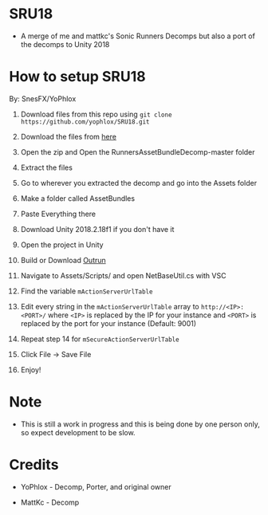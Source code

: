 # SRU18 

* A merge of me and mattkc's Sonic Runners Decomps but also a port of the decomps to Unity 2018

# How to setup SRU18

By: SnesFX/YoPhlox

1. Download files from this repo using
`git clone https://github.com/yophlox/SRU18.git `

2. Download the files from [here](https://github.com/itsmattkc/RunnersAssetBundleDecomp)

3. Open the zip and Open the RunnersAssetBundleDecomp-master folder

4. Extract the files

5. Go to wherever you extracted the decomp and go into the Assets folder

6. Make a folder called AssetBundles

7. Paste Everything there

8. Download Unity 2018.2.18f1 if you don't have it

9. Open the project in Unity

10. Build or Download [Outrun](https://github.com/fluofoxxo/outrun)

11. Navigate to Assets/Scripts/ and open NetBaseUtil.cs with VSC
    
12. Find the variable `mActionServerUrlTable `
    
13. Edit every string in the `mActionServerUrlTable` array to `http://<IP>:<PORT>/` where `<IP>` is replaced by the IP for your instance and `<PORT>` is replaced by the port for your instance (Default: 9001)
    
14. Repeat step 14 for `mSecureActionServerUrlTable`
    
15. Click File -> Save File
    
16. Enjoy!

# Note

* This is still a work in progress and this is being done by one person only, so expect development to be slow.

# Credits

* YoPhlox - Decomp, Porter, and original owner

* MattKc - Decomp

